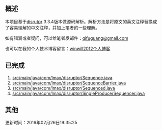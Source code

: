 ## 概述
本项目基于[disrutpr](https://github.com/LMAX-Exchange/disruptor) 3.3.4版本做源码解析。解析方法是将原文的英文注释替换成了容易理解的中文注释，并加上笔者的一些理解。

如有错漏或者疑问，可以给笔者发邮件：qifuguang@gmail.com

也可以在我的个人技术博客留言：[winwill2012个人博客](http://qifuguang.me)

## 已完成
1. [src/main/java/com/lmax/disruptor/Sequence.java](https://github.com/winwill2012/disruptor-code-analysis/blob/master/src/main/java/com/lmax/disruptor/Sequence.java)
2. [src/main/java/com/lmax/disruptor/SequenceBarrier.java](https://github.com/winwill2012/disruptor-code-analysis/blob/master/src/main/java/com/lmax/disruptor/SequenceBarrier.java)
3. [src/main/java/com/lmax/disruptor/Sequenced.java](https://github.com/winwill2012/disruptor-code-analysis/blob/master/src/main/java/com/lmax/disruptor/Sequenced.java)
4. [src/main/java/com/lmax/disruptor/SingleProducerSequencer.java](https://github.com/winwill2012/disruptor-code-analysis/blob/master/src/main/java/com/lmax/disruptor/SingleProducerSequencer.java)



## 其他
更新时间：2016年02月26日19:35:25